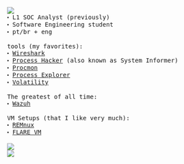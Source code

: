 <div align="left">
  <samp>
    <img src="https://readme-typing-svg.demolab.com?font=Fira+Code&size=15&pause=1000&color=8D8D8D&width=435&lines=%3E+whoami"> <br>
    ⬝ L1 SOC Analyst (previously) <br>
    ⬝ Software Engineering student <br>
    ⬝ pt/br + eng <br>
  </samp>
  
  <br>

  <samp>
    tools (my favorites): <br>
    ⬝ <a href="https://www.wireshark.org/"> Wireshark</a> <br>
    ⬝ <a href="https://processhacker.sourceforge.io/"> Process Hacker</a> (also known as System Informer) <br>
    ⬝ <a href="https://learn.microsoft.com/en-us/sysinternals/downloads/procmon"> Procmon</a> <br>
    ⬝ <a href="https://learn.microsoft.com/en-us/sysinternals/downloads/process-explorer"> Process Explorer</a> <br>
    ⬝ <a href="https://www.volatilityfoundation.org/"> Volatility</a> <br>
  </samp>

  <br>

  <samp>
    The greatest of all time: <br>
    ⬝ <a href="https://wazuh.com"> Wazuh</a> <br>
  </samp>
  
  <br>

  <samp>
    VM Setups (that I like very much): <br>
    ⬝ <a href="https://remnux.org/"> REMnux</a> <br>
    ⬝ <a href="https://github.com/mandiant/flare-vm"> FLARE VM</a> <br>
  </samp>

  <br>

  <a href="https://github.com/whoisandre">
    <img src="https://github-readme-stats.vercel.app/api/top-langs/?username=whoisandre&layout=compact&theme=transparent&hide_border=true&hide=markdown,html,css&title_color=8D8D8D&custom_title=Top%20Langs%20in%20My%20GitHub%20Repos&text_color=8D8D8D">
  </a>
  
  <br>

  <a href="https://github.com/whoisandre">
    <img src="https://github-readme-stats-whoisandre.vercel.app/api/wakatime?username=whoisandre&theme=transparent&hide_border=true&hide=markdown,html,css&line_height=50&langs_count=2&layout=default&title_color=8D8D8D&custom_title=Weekly%20Activity&text_color=8D8D8D">
  </a>
</div>
